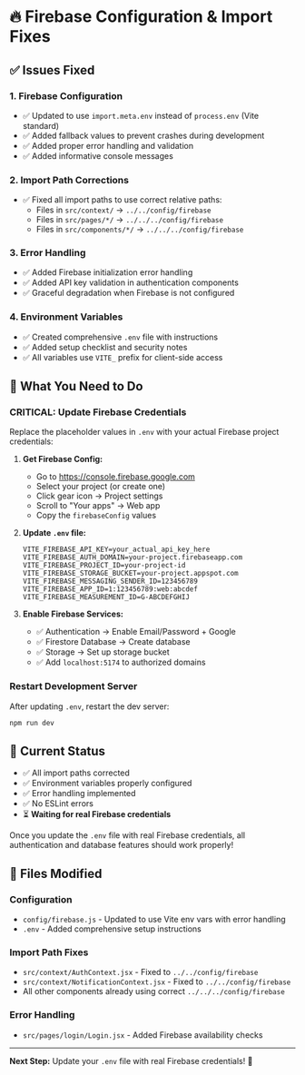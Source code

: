 # 🔥 Firebase Configuration & Import Fixes

## ✅ Issues Fixed

### 1. **Firebase Configuration**

- ✅ Updated to use `import.meta.env` instead of `process.env` (Vite standard)
- ✅ Added fallback values to prevent crashes during development
- ✅ Added proper error handling and validation
- ✅ Added informative console messages

### 2. **Import Path Corrections**

- ✅ Fixed all import paths to use correct relative paths:
  - Files in `src/context/` → `../../config/firebase`
  - Files in `src/pages/*/` → `../../../config/firebase`
  - Files in `src/components/*/` → `../../../config/firebase`

### 3. **Error Handling**

- ✅ Added Firebase initialization error handling
- ✅ Added API key validation in authentication components
- ✅ Graceful degradation when Firebase is not configured

### 4. **Environment Variables**

- ✅ Created comprehensive `.env` file with instructions
- ✅ Added setup checklist and security notes
- ✅ All variables use `VITE_` prefix for client-side access

## 🔧 What You Need to Do

### **CRITICAL: Update Firebase Credentials**

Replace the placeholder values in `.env` with your actual Firebase project credentials:

1. **Get Firebase Config:**

   - Go to https://console.firebase.google.com
   - Select your project (or create one)
   - Click gear icon → Project settings
   - Scroll to "Your apps" → Web app
   - Copy the `firebaseConfig` values

2. **Update `.env` file:**

   ```env
   VITE_FIREBASE_API_KEY=your_actual_api_key_here
   VITE_FIREBASE_AUTH_DOMAIN=your-project.firebaseapp.com
   VITE_FIREBASE_PROJECT_ID=your-project-id
   VITE_FIREBASE_STORAGE_BUCKET=your-project.appspot.com
   VITE_FIREBASE_MESSAGING_SENDER_ID=123456789
   VITE_FIREBASE_APP_ID=1:123456789:web:abcdef
   VITE_FIREBASE_MEASUREMENT_ID=G-ABCDEFGHIJ
   ```

3. **Enable Firebase Services:**
   - ✅ Authentication → Enable Email/Password + Google
   - ✅ Firestore Database → Create database
   - ✅ Storage → Set up storage bucket
   - ✅ Add `localhost:5174` to authorized domains

### **Restart Development Server**

After updating `.env`, restart the dev server:

```bash
npm run dev
```

## 🚀 Current Status

- ✅ All import paths corrected
- ✅ Environment variables properly configured
- ✅ Error handling implemented
- ✅ No ESLint errors
- ⏳ **Waiting for real Firebase credentials**

Once you update the `.env` file with real Firebase credentials, all authentication and database features should work properly!

## 📁 Files Modified

### Configuration

- `config/firebase.js` - Updated to use Vite env vars with error handling
- `.env` - Added comprehensive setup instructions

### Import Path Fixes

- `src/context/AuthContext.jsx` - Fixed to `../../config/firebase`
- `src/context/NotificationContext.jsx` - Fixed to `../../config/firebase`
- All other components already using correct `../../../config/firebase`

### Error Handling

- `src/pages/login/Login.jsx` - Added Firebase availability checks

---

**Next Step:** Update your `.env` file with real Firebase credentials! 🔑
